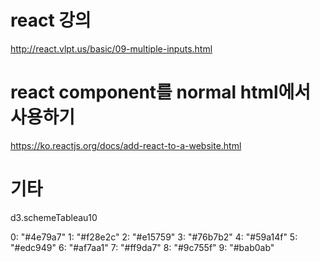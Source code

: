 # react 강의
http://react.vlpt.us/basic/09-multiple-inputs.html


# react component를 normal html에서 사용하기
https://ko.reactjs.org/docs/add-react-to-a-website.html


# 기타
d3.schemeTableau10

0: "#4e79a7"
1: "#f28e2c"
2: "#e15759"
3: "#76b7b2"
4: "#59a14f"
5: "#edc949"
6: "#af7aa1"
7: "#ff9da7"
8: "#9c755f"
9: "#bab0ab"
